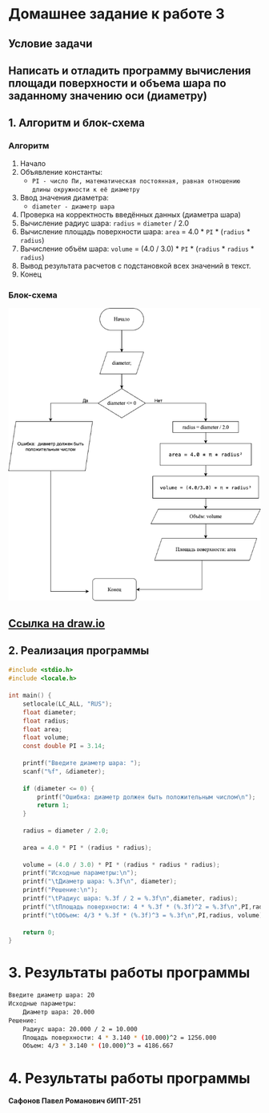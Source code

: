 # Домашнее задание к работе 3

## Условие задачи
Написать и отладить программу вычисления площади
поверхности и объема шара по заданному значению оси (диаметру)
---

## 1. Алгоритм и блок-схема

### Алгоритм
1. Начало
2. Объявление константы:
    - `PI - число Пи, математическая постоянная, равная отношению длины окружности к её диаметру`
3. Ввод значения диаметра:
    - `diameter - диаметр шара`
4. Проверка на корректность введённых данных (диаметра шара)
5. Вычисление радиус шара: `radius` = `diameter` / 2.0
6. Вычисление площадь поверхности шара: `area` = 4.0 * `PI` * (`radius` * `radius`)
7. Вычисление объём шара: `volume` = (4.0 / 3.0) * `PI` * (`radius` * `radius` * `radius`)
8. Вывод результата расчетов с подстановкой всех значений в текст.
9. Конец
### Блок-схема
![Блок-схема алгоритма](Work_3_Homework_Schema.png) 

[Ссылка на draw.io](https://viewer.diagrams.net/?tags=%7B%7D&lightbox=1&highlight=0000ff&edit=_blank&layers=1&nav=1&title=%D0%94%D0%97%20%E2%84%963.drawio&dark=auto#Uhttps%3A%2F%2Fdrive.google.com%2Fuc%3Fid%3D1VIbbo_MMAahxq_21L-nKxa5AdoB3oBUH%26export%3Ddownload)
---

## 2. Реализация программы

```c
#include <stdio.h>
#include <locale.h>

int main() {
    setlocale(LC_ALL, "RUS");
    float diameter;
    float radius;
    float area;
    float volume;
    const double PI = 3.14;

    printf("Введите диаметр шара: ");
    scanf("%f", &diameter);

    if (diameter <= 0) {
        printf("Ошибка: диаметр должен быть положительным числом\n");
        return 1;
    }

    radius = diameter / 2.0;

    area = 4.0 * PI * (radius * radius);

    volume = (4.0 / 3.0) * PI * (radius * radius * radius);
    printf("Исходные параметры:\n");
    printf("\tДиаметр шара: %.3f\n", diameter);
    printf("Решение:\n");
    printf("\tРадиус шара: %.3f / 2 = %.3f\n",diameter, radius);
    printf("\tПлощадь поверхности: 4 * %.3f * (%.3f)^2 = %.3f\n",PI,radius, area);
    printf("\tОбъем: 4/3 * %.3f * (%.3f)^3 = %.3f\n",PI,radius, volume);

    return 0;
}
```
# 3. Результаты работы программы
```bash
Введите диаметр шара: 20
Исходные параметры:
    Диаметр шара: 20.000
Решение:
    Радиус шара: 20.000 / 2 = 10.000
    Площадь поверхности: 4 * 3.140 * (10.000)^2 = 1256.000
    Объем: 4/3 * 3.140 * (10.000)^3 = 4186.667
```
# 4. Результаты работы программы
#### Сафонов Павел Романович бИПТ-251